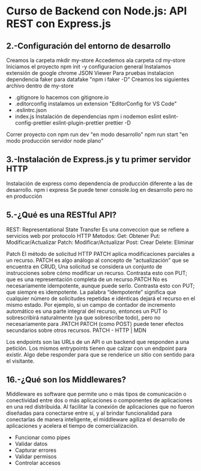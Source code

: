 # Curso de Backend con Node.js: API REST con Express.js

2.-Configuración del entorno de desarrollo
------------------------------------------
Creamos la carpeta mkdir my-store
Accedemos ala carpeta cd my-store
Iniciamos el proyecto npm init -y configuracion general
Instalamos extensión de google chrome JSON Viewer
Para pruebas instalacion dependencia faker para datafake "npm i faker -D"
Creamos los siguientes archivo dentro de my-store
  - .gitignore lo hacemos con gitignore.io
  - .editorconfig instalamos un extension "EditorConfig for VS Code"
  - .eslintrc.json
  - index.js
Instalación de dependencias 
npm i nodemon eslint eslint-config-prettier eslint-plugin-prettier prettier -D

Correr proyecto con
npm run dev "en modo desarrollo"
npm run start "en modo producción servidor node plano"

3.-Instalación de Express.js y tu primer servidor HTTP
------------------------------------------------------
Instalación de express como dependencia de producción diferente a las de desarrollo.
npm i express
Se puede tener console.log en desarrollo pero no en producción 

5.-¿Qué es una RESTful API?
---------------------------

REST: Representational State Transfer
Es una conveccion que se refiere a servicios web por protocolo HTTP
Metodos:
    Get: Obtener
    Put: Modificar/Actualizar
    Patch: Modificar/Actualizar
    Post: Crear
    Delete: Eliminar

Patch
El método de solicitud HTTP PATCH aplica modificaciones parciales a un recurso.
PATCH es algo análogo al concepto de “actualización” que se encuentra en CRUD, Una solicitud se considera un conjunto de instrucciones sobre cómo modificar un recurso. Contrasta esto con PUT; que es una representación completa de un recurso.PATCH
No es necesariamente idempotente, aunque puede serlo. Contrasta esto con PUT; que siempre es idempotente.
La palabra “idempotente” significa que cualquier número de solicitudes repetidas e idénticas dejará el recurso en el mismo estado.
Por ejemplo, si un campo de contador de incremento automático es una parte integral del recurso, entonces un PUT lo sobrescribirá naturalmente (ya que sobrescribe todo), pero no necesariamente para .PATCH
PATCH (como POST) puede tener efectos secundarios sobre otros recursos.
PATCH - HTTP | MDN

Los endpoints son las URLs de un API o un backend que responden a una petición. Los mismos entrypoints tienen que calzar con un endpoint para existir. Algo debe responder para que se renderice un sitio con sentido para el visitante.


16.-¿Qué son los Middlewares?
-----------------------------
Middleware es software que permite uno o más tipos de comunicación o conectividad entre dos o más aplicaciones o componentes de aplicaciones en una red distribuida. Al facilitar la conexión de aplicaciones que no fueron diseñadas para conectarse entre sí, y al brindar funcionalidad para conectarlas de manera inteligente, el middleware agiliza el desarrollo de aplicaciones y acelera el tiempo de comercialización.
 - Funcionar como pipes
 - Validar datos
 - Capturar errores
 - Validar permisos
 - Controlar accesos
